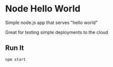 # Node Hello World

Simple node.js app that serves "hello world"

Great for testing simple deployments to the cloud

## Run It

`npm start`
